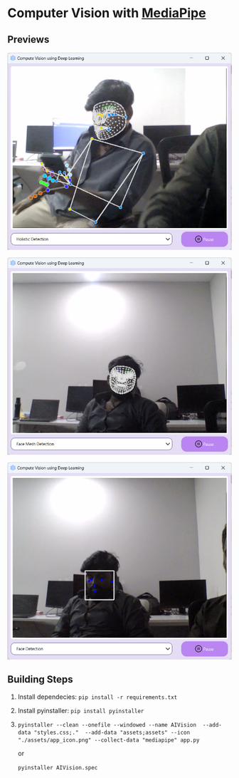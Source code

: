 # Computer Vision with [MediaPipe](https://developers.google.com/mediapipe)

## Previews
![1](./previews/1.png)

![2](./previews/2.png)

![3](./previews/3.png)

## Building Steps

1. Install dependecies: `pip install -r requirements.txt`
2. Install pyinstaller: `pip install pyinstaller`
3.  ```pyinstaller --clean --onefile --windowed --name AIVision  --add-data "styles.css;."  --add-data "assets;assets" --icon "./assets/app_icon.png" --collect-data "mediapipe" app.py```

    or

    ```pyinstaller AIVision.spec```